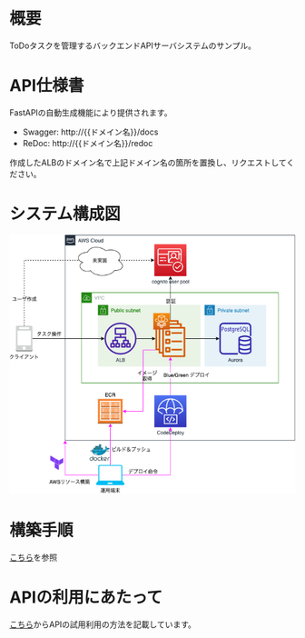# 概要
ToDoタスクを管理するバックエンドAPIサーバシステムのサンプル。

# API仕様書
FastAPIの自動生成機能により提供されます。
- Swagger: http://{{ドメイン名}}/docs
- ReDoc: http://{{ドメイン名}}/redoc

作成したALBのドメイン名で上記ドメイン名の箇所を置換し、リクエストしてください。

# システム構成図
![システム構成図](./docs/system_structure.png)

# 構築手順
[こちら](./docs/construct_procedure.md)を参照

# APIの利用にあたって
[こちら](./docs/api_endpoint_check.md)からAPIの試用利用の方法を記載しています。
